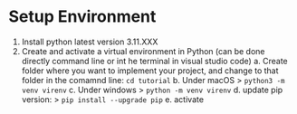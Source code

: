 # Setup Environment 

1. Install python latest version 3.11.XXX
2. Create and activate a virtual environment in Python (can be done directly command line or int he terminal in visual studio code)
    a. Create folder where you want to implement your project, and change to that folder in the comamnd line: ```cd tutorial```
    b. Under macOS > ```python3 -m venv virenv```
    c. Under windows > ```python -m venv virenv```
    d. update pip version: > ```pip install --upgrade pip```
    e. activate

